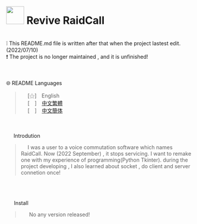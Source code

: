  
# <img src="https://media.discordapp.net/attachments/879008540839256134/995393684776439808/unknown.png" width=48> **Revive RaidCall**
<br>
❕ This README.md file is written after that when the project lastest edit. (2022/07/10)<br>
❗ The project is no longer maintained , and it is unfinished!<br>
<br>
&nbsp;

🌐 README Languages
>&emsp;&nbsp;[⚝]　English<br>
&emsp;&nbsp;[　]　[中文繁體](https://github.com/mcg25035/Raidcall-Revive/tree/main/README/README_TC.md) <br>
&emsp;&nbsp;[　]　[中文簡体](https://github.com/mcg25035/Raidcall-Revive/tree/main/README/README_SC.md)

<br><br>
<img src="https://media.discordapp.net/attachments/763787703958372402/992695856492982352/unknown.png" width=16> Introdution

>&emsp;&nbsp;I was a user to a voice commutation software which names RaidCall. Now (2022 September) , it stops servicing. I want to remake one with my experience of programming(Python Tkinter). during the project developing , I also learned about socket , do client and server connetion once!

<br><br>

<img src="https://cdn.discordapp.com/attachments/763787703958372402/992716242706255932/unknown.png" width=17> Install

>&emsp;&nbsp; No any version released!




 
